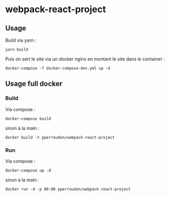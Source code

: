 # webpack-react-project


## Usage

Build via yarn :

    yarn build

Puis on sert le site via un docker nginx en montant le site dans le container :

    docker-compose -f docker-compose-dev.yml up -d

## Usage full docker


### Build

Via compose :

    docker-compose build
   
sinon à la main :
       
    docker build -t pperroudon/webpack-react-project

 

### Run

Via compose :

    docker-compose up -d

sinon à la main :
       
    docker run -d -p 80:80 pperroudon/webpack-react-project

